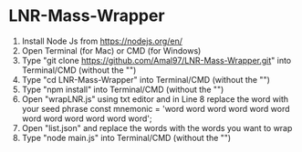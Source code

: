 # LNR-Mass-Wrapper

1) Install Node Js from https://nodejs.org/en/
2) Open Terminal (for Mac) or CMD (for Windows)
3) Type "git clone https://github.com/Amal97/LNR-Mass-Wrapper.git" into Terminal/CMD (without the "") 
4) Type "cd LNR-Mass-Wrapper" into Terminal/CMD (without the "") 
5) Type "npm install" into Terminal/CMD (without the "") 
6) Open "wrapLNR.js" using txt editor and in Line 8 replace the word with your seed phrase
  const mnemonic = 'word word word word word word word word word word word word';
7) Open "list.json" and replace the words with the words you want to wrap
8) Type "node main.js" into Terminal/CMD (without the "")
